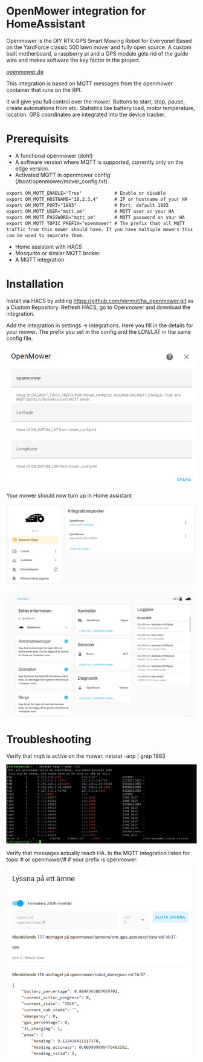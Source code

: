 OpenMower integration for HomeAssistant
===

Openmower is the DIY RTK GPS Smart Mowing Robot for Everyone! Based on the YardForce classic 500 lawn mover and fully open source. A custom built motherboard, a raspberry pi and a GPS module gets rid of the guide wire and makes software the key factor in the project.

[openmower.de](https://openmower.de/)

This integration is based on MQTT messages from the openmower container that runs on the RPI. 

It will give you full control over the mower. Buttons to start, stop, pause, create automations from etc. Statistics like battery load, motor temperature, location. GPS coordinates are integrated into the device tracker.

Prerequisits
===
* A functional openmower (doh!)
* A software version where MQTT is supported, currently only on the edge version.
* Activated MQTT in openmower config (/boot/openmower/mover_config.txt)
```
export OM_MQTT_ENABLE="True"            # Enable or disable
export OM_MQTT_HOSTNAME="10.2.3.4"      # IP or hostname of your HA
export OM_MQTT_PORT="1883"              # Port, default 1883
export OM_MQTT_USER="mqtt_om"           # MQTT user on your HA
export OM_MQTT_PASSWORD="mqtt_om"       # MQTT password on your HA
export OM_MQTT_TOPIC_PREFIX="openmower" # The prefix that all MQTT traffic from this mower should have. If you have multiple mowers this can be used to separate them.
```
* Home assistant with HACS
* Mosquitto or similar MQTT broker.
* A MQTT integration

Installation
===

Install via HACS by adding https://github.com/vermut/ha_openmower.git as a Custom Repository. Refresh HACS, go to Openmower and download the integration.

Add the integration in settings -> integrations. Here you fill in the details for your mower. The prefix you set in the config and the LON/LAT in the same config file.

![alt text](image-1.png)

Your mower should now turn up in Home assistant

![alt text](image-2.png)

![alt text](image.png)

Troubleshooting
===
Verify that mqtt is active on the mower. 
netstat -anp | grep 1883

![alt text](image-4.png)

Verify that messages actually reach HA. In the MQTT integration listen for topic # or openmower/# if your prefix is openmower.

![alt text](image-3.png)